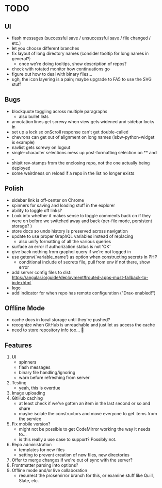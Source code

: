 # TODO

## UI
* flash messages (successful save / unsuccessful save / file changed / etc.)
* let you choose different branches
* fix layout of long directory names (consider tooltip for long names in general?)
  * once we're doing tooltips, show description of repos?
* check with rotated monitor how continuations go
* figure out how to deal with binary files...
* ugh, the icon layering is a pain; maybe upgrade to FA5 to use the SVG stuff

## Bugs
* blockquote toggling across multiple paragraphs
    * also bullet lists
* annotation lines get screwy when view gets widened and sidebar locks in
* set up a lock so onScroll response can't get double-called
* chevrons can get out of alignment on long names (isbw-python-widget is example)
* navlist gets screwy on logout
* single-character selections mess up post-formatting selection on ** and _
* shipit rev-stamps from the enclosing repo, not the one actually being deployed
* some weirdness on reload if a repo in the list no longer exists

## Polish
* sidebar link is off-center on Chrome
* spinners for saving and loading stuff in the explorer
* ability to toggle off links?
* Look into whether it makes sense to toggle comments back on if they were on before we switched away and back (per-file mode, persistent storage? )
* store docs so undo history is preserved across navigation
* update to use proper GraphQL variables instead of replacing
    - also unify formatting of all the various queries
* surface an error if authorization status is not 'OK'
* give back nothing from graphql query if we're not logged in
* use getenv('variable_name') as option when constructing secrets in PHP
    - conditional include of secrets file, pull from env if not there, show error
* add server config files to dist: https://angular.io/guide/deployment#routed-apps-must-fallback-to-indexhtml
* logo
* add indicator for when repo has remote configuration ("Drax-enabled!")

## Offline Mode
* cache docs in local storage until they're pushed? 
* recognize when GitHub is unreachable and just let us access the cache
* need to store repository info too... 😬

## Features
1. UI 
    - spinners
    - flash messages
    - binary file handling/ignoring
    - warn before refreshing from server
2. Testing
    - yeah, this is overdue
3. Image uploading
4. GitHub caching
    - at least check if we've gotten an item in the last second or so and share
    - maybe isolate the constructors and move everyone to get items from the service
5. Fix mobile version? 
    - might not be possible to get CodeMirror working the way it needs to...
    - is this really a use case to support? Possibly not.
6. Repo administration
    - templates for new files
    - setting to prevent creation of new files, new directories
7. Offer to merge changes if we're out of sync with the server?
8. Frontmatter parsing into options? 
9. Offline mode and/or live collaboration
    - resurrect the prosemirror branch for this, or examine stuff like Quill, Slate, etc.

